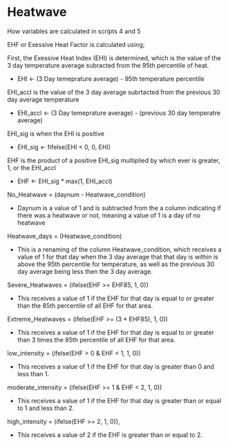 # Heatwave


How variables are calculated in scripts 4 and 5

EHF or Exessive Heat Factor is calculated using; 
  
First, the Exessive Heat Index (EHI) is determined, which is the value of the 3 day temperature average subracted from the 95th percentile of heat.
- EHI <- (3 Day temeprature average) - 95th temperature percentile
       
EHI_accl is the value of the 3 day average subrtacted from the previous 30 day average temperature     
- EHI_accl <- (3 Day temeprature average) - (previous 30 day temperatre average)
       
EHI_sig is when the EHI is positive     
- EHI_sig <- fifelse(EHI < 0, 0, EHI)

EHF is the product of a positive EHI_sig multiplied by which ever is greater, 1, or the EHI_accl 
- EHF <- EHI_sig * max(1, EHI_accl)

No_Heatwave = (daynum - Heatwave_condition)
- Daynum is a value of 1 and is subtracted from the a column indicating if there was a heatwave or not, meaning a value of 1 is a day of no heatwave 

Heatwave_days = (Heatwave_condition)
- This is a renaming of the column Heatwave_condition, which receives a value of 1 for that day when the 3 day average that that day is within is above the 95th percentile for temperature, as well as the previous 30 day average being less then the 3 day average.

Severe_Heatwaves = (ifelse(EHF >= EHF85, 1, 0))
- This receives a value of 1 if the EHF for that day is equal to or greater than the 85th percentile of all EHF for that area.
       
Extreme_Heatwaves = (ifelse(EHF >= (3 * EHF85), 1, 0))
- This receives a value of 1 if the EHF for that day is equal to or greater than 3 times the 85th percentile of all EHF for that area.

low_intensity = (ifelse(EHF > 0 & EHF < 1, 1, 0))
- This receives a value of 1 if the EHF for that day is greater than 0 and less than 1.

moderate_intensity = (ifelse(EHF >= 1 & EHF < 2, 1, 0)) 
- This receives a value of 1 if the EHF for that day is greater than or equal to 1 and less than 2.

high_intensity = (ifelse(EHF >= 2, 1, 0)),
- This receives a value of 2 if the EHF is greater than or equal to 2.

 



